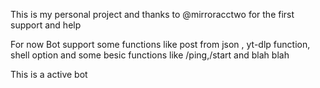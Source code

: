 This is my personal project and thanks to @mirroracctwo for the first support and help

For now Bot support some functions like post from json , yt-dlp function, shell option and some besic functions like /ping,/start and blah blah

This is a active bot
